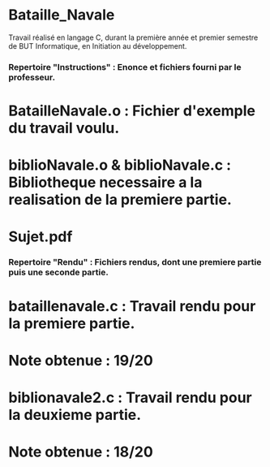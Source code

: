 # Bataille_Navale
Travail réalisé en langage C, durant la première année et premier semestre de BUT Informatique, en Initiation au développement.

### Repertoire "Instructions" : Enonce et fichiers fourni par le professeur.
# BatailleNavale.o : Fichier d'exemple du travail voulu.
# biblioNavale.o & biblioNavale.c : Bibliotheque necessaire a la realisation de la premiere partie.
# Sujet.pdf

### Repertoire "Rendu" : Fichiers rendus, dont une premiere partie puis une seconde partie.

# bataillenavale.c : Travail rendu pour la premiere partie. 
# Note obtenue : 19/20

# biblionavale2.c : Travail rendu pour la deuxieme partie.
# Note obtenue : 18/20
